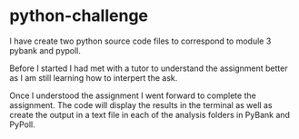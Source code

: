# python-challenge

I have create two python source code files to correspond to module 3 pybank and pypoll. 

Before I started I had met with a tutor to understand the assignment better as I am still learning how to interpert the ask.

Once I understood the assignment I went forward to complete the assignment. The code will display the results in the terminal as well as create the output in a text file in each of the analysis folders in PyBank and PyPoll.